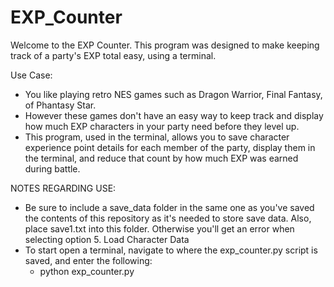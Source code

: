 # EXP_Counter
Welcome to the EXP Counter.
This program was designed to make keeping track of a party's EXP total
easy, using a terminal.

Use Case:
- You like playing retro NES games such as Dragon Warrior, Final Fantasy, of Phantasy Star.
- However these games don't have an easy way to keep track and display how much EXP
characters in your party need before they level up.
- This program, used in the terminal, allows you to save character experience point
details for each member of the party, display them in the terminal, and reduce that count
by how much EXP was earned during battle.

NOTES REGARDING USE:
- Be sure to include a save_data folder in the same one as you've saved the contents of this
repository as it's needed to store save data. Also, place save1.txt into this folder. Otherwise
you'll get an error when selecting option 5. Load Character Data
- To start open a terminal, navigate to where the exp_counter.py script is saved, and enter the
following:
  - python exp_counter.py
